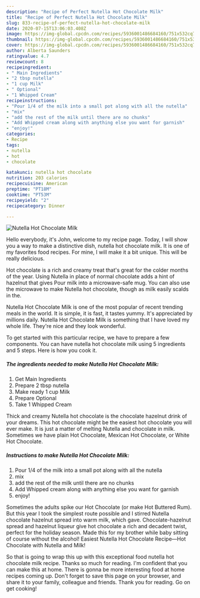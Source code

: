 ```yaml
---
description: "Recipe of Perfect Nutella Hot Chocolate Milk"
title: "Recipe of Perfect Nutella Hot Chocolate Milk"
slug: 833-recipe-of-perfect-nutella-hot-chocolate-milk
date: 2020-07-15T13:06:03.408Z
image: https://img-global.cpcdn.com/recipes/5936001486684160/751x532cq70/nutella-hot-chocolate-milk-recipe-main-photo.jpg
thumbnail: https://img-global.cpcdn.com/recipes/5936001486684160/751x532cq70/nutella-hot-chocolate-milk-recipe-main-photo.jpg
cover: https://img-global.cpcdn.com/recipes/5936001486684160/751x532cq70/nutella-hot-chocolate-milk-recipe-main-photo.jpg
author: Alberta Saunders
ratingvalue: 4.7
reviewcount: 8
recipeingredient:
- " Main Ingredients"
- "2 tbsp nutella"
- "1 cup Milk"
- " Optional"
- "1 Whipped Cream"
recipeinstructions:
- "Pour 1/4 of the milk into a small pot along with all the nutella"
- "mix"
- "add the rest of the milk until there are no chunks"
- "Add Whipped cream along with anything else you want for garnish"
- "enjoy!"
categories:
- Recipe
tags:
- nutella
- hot
- chocolate

katakunci: nutella hot chocolate 
nutrition: 203 calories
recipecuisine: American
preptime: "PT18M"
cooktime: "PT53M"
recipeyield: "2"
recipecategory: Dinner

---
```



![Nutella Hot Chocolate Milk](https://img-global.cpcdn.com/recipes/5936001486684160/751x532cq70/nutella-hot-chocolate-milk-recipe-main-photo.jpg)

Hello everybody, it's John, welcome to my recipe page. Today, I will show you a way to make a distinctive dish, nutella hot chocolate milk. It is one of my favorites food recipes. For mine, I will make it a bit unique. This will be really delicious.

Hot chocolate is a rich and creamy treat that&#39;s great for the colder months of the year. Using Nutella in place of normal chocolate adds a hint of hazelnut that gives Pour milk into a microwave-safe mug. You can also use the microwave to make Nutella hot chocolate, though as milk easily scalds in the.

Nutella Hot Chocolate Milk is one of the most popular of recent trending meals in the world. It is simple, it is fast, it tastes yummy. It's appreciated by millions daily. Nutella Hot Chocolate Milk is something that I have loved my whole life. They're nice and they look wonderful.


To get started with this particular recipe, we have to prepare a few components. You can have nutella hot chocolate milk using 5 ingredients and 5 steps. Here is how you cook it.

<!--inarticleads1-->

##### The ingredients needed to make Nutella Hot Chocolate Milk:

1. Get  Main Ingredients
1. Prepare 2 tbsp nutella
1. Make ready 1 cup Milk
1. Prepare  Optional
1. Take 1 Whipped Cream


Thick and creamy Nutella hot chocolate is the chocolate hazelnut drink of your dreams. This hot chocolate might be the easiest hot chocolate you will ever make. It is just a matter of melting Nutella and chocolate in milk. Sometimes we have plain Hot Chocolate, Mexican Hot Chocolate, or White Hot Chocolate. 

<!--inarticleads2-->

##### Instructions to make Nutella Hot Chocolate Milk:

1. Pour 1/4 of the milk into a small pot along with all the nutella
1. mix
1. add the rest of the milk until there are no chunks
1. Add Whipped cream along with anything else you want for garnish
1. enjoy!


Sometimes the adults spike our Hot Chocolate (or make Hot Buttered Rum). But this year I took the simplest route possible and I stirred Nutella chocolate hazelnut spread into warm milk, which gave. Chocolate-hazelnut spread and hazelnut liqueur give hot chocolate a rich and decadent twist, perfect for the holiday season. Made this for my brother while baby sitting of course without the alcohol! Easiest Nutella Hot Chocolate Recipe—Hot Chocolate with Nutella and Milk! 

So that is going to wrap this up with this exceptional food nutella hot chocolate milk recipe. Thanks so much for reading. I'm confident that you can make this at home. There is gonna be more interesting food at home recipes coming up. Don't forget to save this page on your browser, and share it to your family, colleague and friends. Thank you for reading. Go on get cooking!
